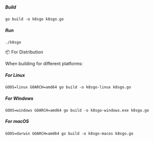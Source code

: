 ##### Build
```
go build -o k8sgo k8sgo.go
```
##### Run
```
./k8sgo
```

  📦 For Distribution

  When building for different platforms:

##### For Linux
```
GOOS=linux GOARCH=amd64 go build -o k8sgo-linux k8sgo.go  
```

##### For Windows  
```
GOOS=windows GOARCH=amd64 go build -o k8sgo-windows.exe k8sgo.go
```

##### For macOS
```
GOOS=darwin GOARCH=amd64 go build -o k8sgo-macos k8sgo.go
```
